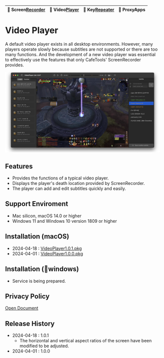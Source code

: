 | 🐻 Screen[Recorder](/ScreenRecorder) | 🐯 Video[Player](/VideoPlayer) | 🐼 Key[Repeater](/KeyRepeater) | 🐥 ProxyApps |
|:----------|:----------|:----------|:----------|

# Video Player
A default video player exists in all desktop environments. However, many players operate slowly because subtitles are not supported or there are too many functions. And the development of a new video player was essential to effectively use the features that only CafeTools' ScreenRecorder provides.

![](images/player-pvp.png) 


## Features
- Provides the functions of a typical video player.
- Displays the player's death location provided by ScreenRecorder.
- The player can add and edit subtitles quickly and easily.


## Support Enviroment
- Mac silicon, macOS 14.0 or higher
- Windows 11 and Windows 10 version 1809 or higher


## Installation (macOS)
- 2024-04-18 : [VideoPlayer1.0.1.pkg](release/VideoPlayer-Lite-1.0.1.pkg)
- 2024-04-01 : [VideoPlayer1.0.0.pkg](release/VideoPlayer-Lite-1.0.0.pkg)


## Installation (windows)
- Service is being prepared.


## Privacy Policy
[Open Document](policy)


## Release History
- 2024-04-18 : 1.0.1
    - The horizontal and vertical aspect ratios of the screen have been modified to be adjusted.
- 2024-04-01 : 1.0.0


